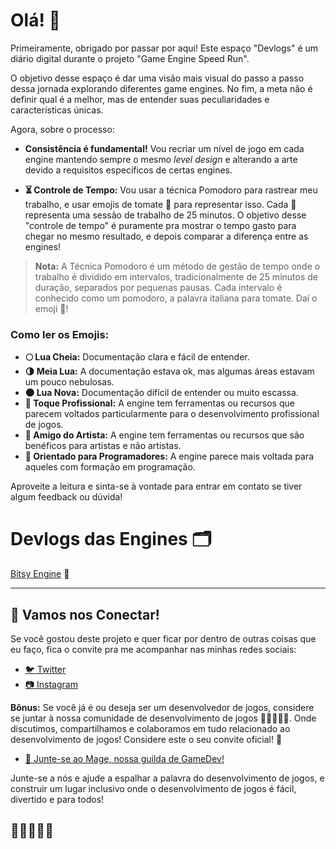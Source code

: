 # Olá! 🌟

Primeiramente, obrigado por passar por aqui! Este espaço "Devlogs" é um diário digital durante o projeto "Game Engine Speed Run".

O objetivo desse espaço é dar uma visão mais visual do passo a passo dessa jornada explorando diferentes game engines. No fim, a meta não é definir qual é a melhor, mas de entender suas peculiaridades e características únicas.

Agora, sobre o processo:

- **Consistência é fundamental!** Vou recriar um nível de jogo em cada engine mantendo sempre o mesmo *level design* e alterando a arte devido a requisitos específicos de certas engines.

- **⏳ Controle de Tempo:** Vou usar a técnica Pomodoro para rastrear meu trabalho, e usar emojis de tomate 🍅 para representar isso. Cada 🍅 representa uma sessão de trabalho de 25 minutos. O objetivo desse "controle de tempo" é puramente pra mostrar o tempo gasto para chegar no mesmo resultado, e depois comparar a diferença entre as engines!

> **Nota:** A Técnica Pomodoro é um método de gestão de tempo onde o trabalho é dividido em intervalos, tradicionalmente de 25 minutos de duração, separados por pequenas pausas. Cada intervalo é conhecido como um pomodoro, a palavra italiana para tomate. Daí o emoji 🍅!

### Como ler os Emojis:

- **🌕 Lua Cheia:** Documentação clara e fácil de entender.
- **🌗 Meia Lua:** A documentação estava ok, mas algumas áreas estavam um pouco nebulosas.
- **🌑 Lua Nova:** Documentação difícil de entender ou muito escassa.
- **💼 Toque Profissional:** A engine tem ferramentas ou recursos que parecem voltados particularmente para o desenvolvimento profissional de jogos.
- **🎨 Amigo do Artista:** A engine tem ferramentas ou recursos que são benéficos para artistas e não artistas.
- **🤖 Orientado para Programadores:** A engine parece mais voltada para aqueles com formação em programação.

Aproveite a leitura e sinta-se à vontade para entrar em contato se tiver algum feedback ou dúvida!

# Devlogs das Engines 🗂

[Bitsy Engine](#) 🚧

---

## 🚀 Vamos nos Conectar!

Se você gostou deste projeto e quer ficar por dentro de outras coisas que eu faço, fica o convite pra me acompanhar nas minhas redes sociais:

- [🐦 Twitter](https://twitter.com/isahermanx)
- [📷 Instagram](https://instagram.com/isabellaherman)

**Bônus:** Se você já é ou deseja ser um desenvolvedor de jogos, considere se juntar à nossa comunidade de desenvolvimento de jogos 🧙‍♀️🧙🧙‍♂️. Onde discutimos, compartilhamos e colaboramos em tudo relacionado ao desenvolvimento de jogos! Considere este o seu convite oficial! 💌

- [🔮 Junte-se ao Mage, nossa guilda de GameDev!](https://discord.gg/fgDzCTweag)

Junte-se a nós e ajude a espalhar a palavra do desenvolvimento de jogos, e construir um lugar inclusivo onde o desenvolvimento de jogos é fácil, divertido e para todos!

## 🧙‍♀️🧙🧙‍♂️


